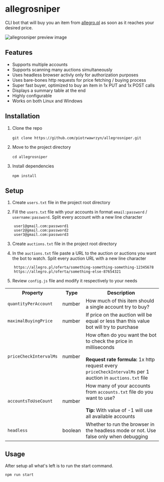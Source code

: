 # allegrosniper

CLI bot that will buy you an item from [allegro.pl](https://allegro.pl) as soon as it reaches your desired price.

![allegrosniper preview image](https://user-images.githubusercontent.com/42513971/82207666-81863380-990a-11ea-96a7-9ec1c6185c0b.png)

## Features

- Supports multiple accounts
- Supports scanning many auctions simultaneously
- Uses headless browser activly only for authorization purposes
- Uses bare-bones http requests for price fetching / buying process
- Super fast buyer, optimized to buy an item in 1x PUT and 1x POST calls
- Displays a summary table at the end
- Highly configurable
- Works on both Linux and Windows

## Installation

1. Clone the repo <br><br>`git clone https://github.com/piotrwawrzyn/allegrosniper.git`<br>

2. Move to the project directory <br><br>`cd allegrosniper`<br>

3. Install dependencies <br><br>`npm install`<br>

## Setup

1. Create `users.txt` file in the project root directory

2. Fill the `users.txt` file with your accounts in format `email:password` / `username:password`. Split every account with a new line character

```
    user1@gmail.com:password1
    user2@gmail.com:password2
    user3@gmail.com:password3
```

3. Create `auctions.txt` file in the project root directory

4. In the `auctions.txt` file paste a URL to the auction or auctions you want the bot to watch. Split every auction URL with a new line character

```
    https://allegro.pl/oferta/something-something-something-12345678
    https://allegro.pl/oferta/something-else-87654321
```

5. Review `config.js` file and modify it respectively to your needs
<table>
	<tr><th>Property</th><th>Type</th><th>Description</th></tr>
	<tr><td><code>quantityPerAccount</code></td><td>number</td><td>How much of this item should a single account try to buy?</td></tr>
	<tr><td><code>maximalBuyingPrice</code></td><td>number</td><td>If price on the auction will be equal or less than this value bot will try to purchase</td></tr>
	<tr><td><code>priceCheckIntervalMs</code></td><td>number</td><td>How often do you want the bot to check the price in milliseconds
	<br><br>
	<strong>Request rate formula:</strong> 1x http request every <code>priceCheckIntervalMs</code> per 1 auction in <code>auctions.txt</code> file
	</td></tr>
	<tr><td><code>accountsToUseCount</code></td><td>number</td><td>How many of your accounts from <code>accounts.txt</code> file do you want to use?
	<br><br>
	<strong>Tip:</strong> With value of -1 will use all available accounts</td></tr>
	<tr><td><code>headless</code></td><td>boolean</td><td>Whether to run the browser in the headless mode or not. Use false only when debugging</td></tr>
</table>

## Usage

After setup all what's left is to run the start command.

`npm run start`
